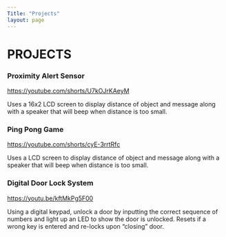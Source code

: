 ```yaml
---
Title: "Projects"
layout: page
---
```


<h1>PROJECTS</h1>


<h3>Proximity Alert Sensor</h3>

https://youtube.com/shorts/U7kOJrKAeyM

<p>Uses a 16x2 LCD screen to display distance of object and message along with a speaker that
will beep when distance is too small.<p>
  
<h3>Ping Pong Game</h3>

https://youtube.com/shorts/cyE-3rrtRfc

<p>Uses a LCD screen to display distance of object and message along with a speaker that will
beep when distance is too small. <p>
  
<h3>Digital Door Lock System</h3>

https://youtu.be/kftMkPg5F00

<p>Using a digital keypad, unlock a door by inputting the correct sequence of numbers and light
up an LED to show the door is unlocked. Resets if a wrong key is entered and re-locks upon “closing” door. 
<p>
  
  

